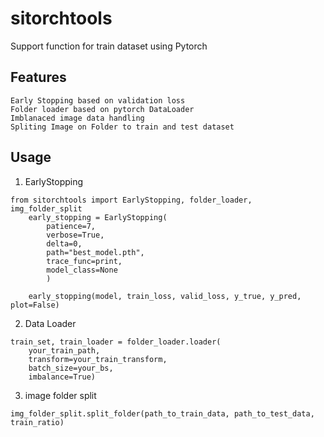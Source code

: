 # sitorchtools
Support function for train dataset using Pytorch

## Features
```
Early Stopping based on validation loss
Folder loader based on pytorch DataLoader
Imblanaced image data handling
Spliting Image on Folder to train and test dataset
```
## Usage
1. EarlyStopping
```
from sitorchtools import EarlyStopping, folder_loader, img_folder_split
    early_stopping = EarlyStopping(
        patience=7,
        verbose=True,
        delta=0,
        path="best_model.pth",
        trace_func=print,
        model_class=None
        )

    early_stopping(model, train_loss, valid_loss, y_true, y_pred, plot=False)
```

2. Data Loader
```
train_set, train_loader = folder_loader.loader(
    your_train_path,
    transform=your_train_transform,
    batch_size=your_bs,
    imbalance=True)
```

3. image folder split
```
img_folder_split.split_folder(path_to_train_data, path_to_test_data, train_ratio)
```
